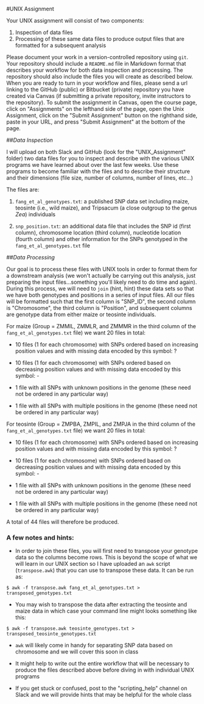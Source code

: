 #UNIX Assignment

Your UNIX assignment will consist of two components:

1. Inspection of data files
2. Processing of these same data files to produce output files that are formatted for a subsequent analysis

Please document your work in a version-controlled repository using `git`.  Your repository should include a `README.md` file in Markdown format that describes your workflow for both data inspection and processing. The repository should also include the files you will create as described below. When you are ready to turn in your workflow and files, please send a url linking to the GitHub (public) or Bitbucket (private) repository you have created via Canvas (if submitting a private repository, invite instructors to the repository). To submit the assignment in Canvas, open the course page, click on "Assignments" on the lefthand side of the page, open the Unix Assignment, click on the "Submit Assignment" button on the righthand side, paste in your URL, and press "Submit Assignment" at the bottom of the page.

##_Data Inspection_

I will upload on both Slack and GitHub (look for the "UNIX_Assignment" folder) two data files for you to inspect and describe with the various UNIX programs we have learned about over the last few weeks. Use these programs to become familiar with the files and to describe their structure and their dimensions (file size, number of columns, number of lines, etc...)

The files are:

1. `fang_et_al_genotypes.txt`: a published SNP data set including maize, teosinte (i.e., wild maize), and Tripsacum (a close outgroup to the genus _Zea_) individuals

2. `snp_position.txt`: an additional data file that includes the SNP id (first column), chromosome location (third column), nucleotide location (fourth column) and other information for the SNPs genotyped in the `fang_et_al_genotypes.txt` file

##_Data Processing_

Our goal is to process these files with UNIX tools in order to format them for a downstream analysis (we won't actually be carrying out this analysis, just preparing the input files...something you'll likely need to do time and again). During this process, we will need to `join` (hint, hint) these data sets so that we have both genotypes and positions in a series of input files. All our files will be formatted such that the first column is "SNP_ID", the second column is "Chromosome", the third column is "Position", and subsequent columns are genotype data from either maize or teosinte individuals.

For maize (Group = ZMMIL, ZMMLR, and ZMMMR in the third column of the `fang_et_al_genotypes.txt` file) we want 20 files in total:

* 10 files (1 for each chromosome) with SNPs ordered based on increasing position values and with missing data encoded by this symbol: ?

* 10 files (1 for each chromosome) with SNPs ordered based on decreasing position values and with missing data encoded by this symbol: -

* 1 file with all SNPs with unknown positions in the genome (these need not be ordered in any particular way)

* 1 file with all SNPs with multiple positions in the genome (these need not be ordered in any particular way)


For teosinte (Group = ZMPBA, ZMPIL, and ZMPJA in the third column of the `fang_et_al_genotypes.txt` file) we want 20 files in total:

* 10 files (1 for each chromosome) with SNPs ordered based on increasing position values and with missing data encoded by this symbol: ?

* 10 files (1 for each chromosome) with SNPs ordered based on decreasing position values and with missing data encoded by this symbol: -

* 1 file with all SNPs with unknown positions in the genome (these need not be ordered in any particular way)

* 1 file with all SNPs with multiple positions in the genome (these need not be ordered in any particular way)

A total of 44 files will therefore be produced.

### A few notes and hints:
* In order to join these files, you will first need to transpose your genotype data so the columns become rows.  This is beyond the scope of what we will learn in our UNIX section so I have uploaded an `awk` script (`transpose.awk`) that you can use to transpose these data.  It can be run as:

```
$ awk -f transpose.awk fang_et_al_genotypes.txt > transposed_genotypes.txt
```
* You may wish to transpose the data after extracting the teosinte and maize data in which case your command line might looks something like this:

```
$ awk -f transpose.awk teosinte_genotypes.txt > transposed_teosinte_genotypes.txt
```
* `awk` will likely come in handy for separating SNP data based on chromosome and we will cover this soon in class

* It might help to write out the entire workflow that will be necessary to produce the files described above before diving in with individual UNIX programs

* If you get stuck or confused, post to the "scripting_help" channel on Slack and we will provide hints that may be helpful for the whole class
